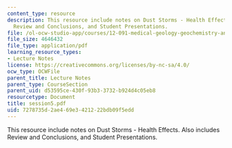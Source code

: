 ```yaml
---
content_type: resource
description: This resource include notes on Dust Storms - Health Effects. Also includes
  Review and Conclusions, and Student Presentations.
file: /ol-ocw-studio-app/courses/12-091-medical-geology-geochemistry-an-exposure-january-iap-2006/7278735d2ae469e3421222bdb09f5edd_session5.pdf
file_size: 4646432
file_type: application/pdf
learning_resource_types:
- Lecture Notes
license: https://creativecommons.org/licenses/by-nc-sa/4.0/
ocw_type: OCWFile
parent_title: Lecture Notes
parent_type: CourseSection
parent_uid: d53595ce-430f-93b3-3732-b924d4c05eb8
resourcetype: Document
title: session5.pdf
uid: 7278735d-2ae4-69e3-4212-22bdb09f5edd
---
```

This resource include notes on Dust Storms - Health Effects. Also includes Review and Conclusions, and Student Presentations.